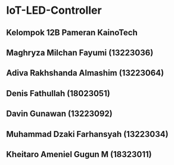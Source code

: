 # IoT-LED-Controller
## Kelompok 12B Pameran KainoTech
## Maghryza Milchan Fayumi (13223036)
## Adiva Rakhshanda Almashim (13223064)
## Denis Fathullah (18023051)
## Davin Gunawan (13223092)
## Muhammad Dzaki Farhansyah (13223034)
## Kheitaro Ameniel Gugun M (18323011)
